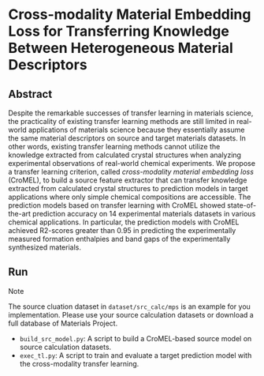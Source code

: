 # Cross-modality Material Embedding Loss for Transferring Knowledge Between Heterogeneous Material Descriptors

## Abstract
Despite the remarkable successes of transfer learning in materials science, the practicality of existing transfer learning methods are still limited in real-world applications of materials science because they essentially assume the same material descriptors on source and target materials datasets. In other words, existing transfer learning methods cannot utilize the knowledge extracted from calculated crystal structures when analyzing experimental observations of real-world chemical experiments. We propose a transfer learning criterion, called *cross-modality material embedding loss* (CroMEL), to build a source feature extractor that can transfer knowledge extracted from calculated crystal structures to prediction models in target applications where only simple chemical compositions are accessible. The prediction models based on transfer learning with CroMEL showed state-of-the-art prediction accuracy on 14 experimental materials datasets in various chemical applications. In particular, the prediction models with CroMEL achieved R2-scores greater than 0.95 in predicting the experimentally measured formation enthalpies and band gaps of the experimentally synthesized materials.

## Run
> [!NOTE]
> The source cluation dataset in ``dataset/src_calc/mps`` is an example for you implementation. Please use your source calculation datasets or download a full database of Materials Project.

- ``build_src_model.py``: A script to build a CroMEL-based source model on source calculation datasets.
- ``exec_tl.py``: A script to train and evaluate a target prediction model with the cross-modality transfer learning.
